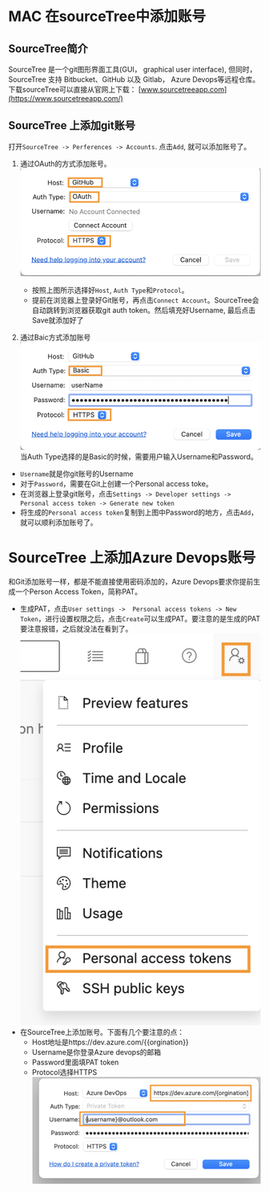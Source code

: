 # MAC 在sourceTree中添加账号
## SourceTree简介
SourceTree 是一个git图形界面工具(GUI， graphical user interface), 但同时，SourceTree 支持 Bitbucket、GitHub 以及 Gitlab， Azure Devops等远程仓库。
下载sourceTree可以直接从官网上下载： [www.sourcetreeapp.com](https://www.sourcetreeapp.com/)

## SourceTree 上添加git账号

打开`SourceTree -> Perferences -> Accounts`. 点击`Add`, 就可以添加账号了。
1. 通过OAuth的方式添加账号。
![sourcetree-add-account](../assets/images/sourcetree-add-account-git1.png)
    - 按照上图所示选择好`Host`, `Auth Type`和`Protocol`。
    - 提前在浏览器上登录好Git账号，再点击`Connect Account`。SourceTree会自动跳转到浏览器获取git auth token。然后填充好Username, 最后点击Save就添加好了

2. 通过Baic方式添加账号
![sourcetree-add-account2](../assets/images/sourcetree-add-account-git2.png)
当Auth Type选择的是Basic的时候，需要用户输入Username和Password。
- `Username`就是你git账号的Username
- 对于`Password`，需要在Git上创建一个Personal access toke。
- 在浏览器上登录git账号，点击`Settings -> Developer settings -> Personal access token -> Generate new token`
- 将生成的`Personal access token`复制到上图中Password的地方，点击`Add`，就可以顺利添加账号了。
#
# SourceTree 上添加Azure Devops账号
和Git添加账号一样，都是不能直接使用密码添加的，Azure Devops要求你提前生成一个Person Access Token，简称PAT。
- 生成PAT，点击`User settings ->  Personal access tokens -> New Token`，进行设置权限之后，点击`Create`可以生成PAT。要注意的是生成的PAT要注意报错，之后就没法在看到了。
![sourcetree-add-account3](../assets/images/sourcetree-add-account-azure1.png)
- 在SourceTree上添加账号。下面有几个要注意的点：
    - Host地址是https://dev.azure.com/{{orgination}}
    - Username是你登录Azure devops的邮箱
    - Password里面填PAT token
    - Protocol选择HTTPS
![sourcetree-add-account4](../assets/images/sourcetree-add-account-azure2.png)